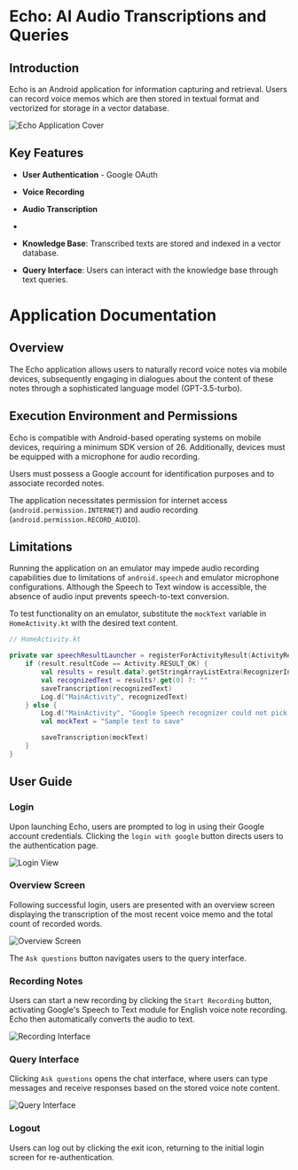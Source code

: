 # Echo: AI Audio Transcriptions and Queries

## Introduction

Echo is an Android application for information capturing and retrieval. Users can record voice memos which are then stored in textual format and vectorized for storage in a vector database.

![Echo Application Cover](assets/Cover.png)

## Key Features

- **User Authentication** - Google OAuth

- **Voice Recording**

- **Audio Transcription**
- 
- **Knowledge Base**: Transcribed texts are stored and indexed in a vector database.

- **Query Interface**: Users can interact with the knowledge base through text queries.

# Application Documentation

## Overview

The Echo application allows users to naturally record voice notes via mobile devices, subsequently engaging in dialogues about the content of these notes through a sophisticated language model (GPT-3.5-turbo).

## Execution Environment and Permissions

Echo is compatible with Android-based operating systems on mobile devices, requiring a minimum SDK version of 26. Additionally, devices must be equipped with a microphone for audio recording.

Users must possess a Google account for identification purposes and to associate recorded notes.

The application necessitates permission for internet access (`android.permission.INTERNET`) and audio recording (`android.permission.RECORD_AUDIO`).

## Limitations

Running the application on an emulator may impede audio recording capabilities due to limitations of `android.speech` and emulator microphone configurations. Although the Speech to Text window is accessible, the absence of audio input prevents speech-to-text conversion.

To test functionality on an emulator, substitute the `mockText` variable in `HomeActivity.kt` with the desired text content.

```kotlin
// HomeActivity.kt

private var speechResultLauncher = registerForActivityResult(ActivityResultContracts.StartActivityForResult()) { result ->
    if (result.resultCode == Activity.RESULT_OK) {
        val results = result.data?.getStringArrayListExtra(RecognizerIntent.EXTRA_RESULTS)
        val recognizedText = results?.get(0) ?: ""
        saveTranscription(recognizedText)
        Log.d("MainActivity", recognizedText)
    } else {
        Log.d("MainActivity", "Google Speech recognizer could not pick up speech, inserting mock context.")
        val mockText = "Sample text to save"

        saveTranscription(mockText)
    }
}
```

## User Guide

### Login

Upon launching Echo, users are prompted to log in using their Google account credentials. Clicking the `login with google` button directs users to the authentication page.

![Login View](assets/1-login.png)

### Overview Screen

Following successful login, users are presented with an overview screen displaying the transcription of the most recent voice memo and the total count of recorded words.

![Overview Screen](assets/2-overview.png)

The `Ask questions` button navigates users to the query interface.

### Recording Notes

Users can start a new recording by clicking the `Start Recording` button, activating Google's Speech to Text module for English voice note recording. Echo then automatically converts the audio to text.

![Recording Interface](assets/3-recording.png)

### Query Interface

Clicking `Ask questions` opens the chat interface, where users can type messages and receive responses based on the stored voice note content.

![Query Interface](assets/4-chat.png)

### Logout

Users can log out by clicking the exit icon, returning to the initial login screen for re-authentication.

